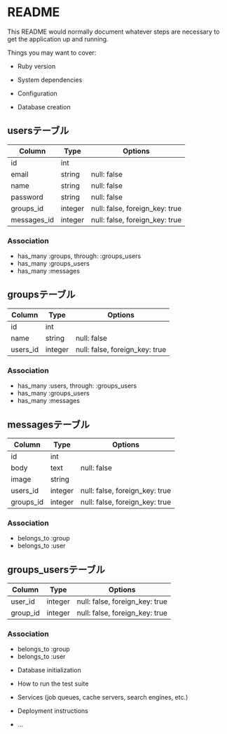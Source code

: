 # README

This README would normally document whatever steps are necessary to get the
application up and running.

Things you may want to cover:

* Ruby version

* System dependencies

* Configuration

* Database creation


## usersテーブル

|Column|Type|Options|
|------|----|-------|
|id|int||
|email|string|null: false|
|name|string|null: false|
|password|string|null: false|
|groups_id|integer|null: false, foreign_key: true|
|messages_id|integer|null: false, foreign_key: true|

### Association
- has_many :groups, through: :groups_users
- has_many :groups_users
- has_many :messages


## groupsテーブル

|Column|Type|Options|
|------|----|-------|
|id|int||
|name|string|null: false|
|users_id|integer|null: false, foreign_key: true|
### Association
- has_many :users, through: :groups_users
- has_many :groups_users
- has_many :messages

## messagesテーブル

|Column|Type|Options|
|------|----|-------|
|id|int||
|body|text|null: false|
|image|string||
|users_id|integer|null: false, foreign_key: true|
|groups_id|integer|null: false, foreign_key: true|


### Association
- belongs_to :group
- belongs_to :user

## groups_usersテーブル

|Column|Type|Options|
|------|----|-------|
|user_id|integer|null: false, foreign_key: true|
|group_id|integer|null: false, foreign_key: true|

### Association
- belongs_to :group
- belongs_to :user


* Database initialization

* How to run the test suite

* Services (job queues, cache servers, search engines, etc.)

* Deployment instructions

* ...
